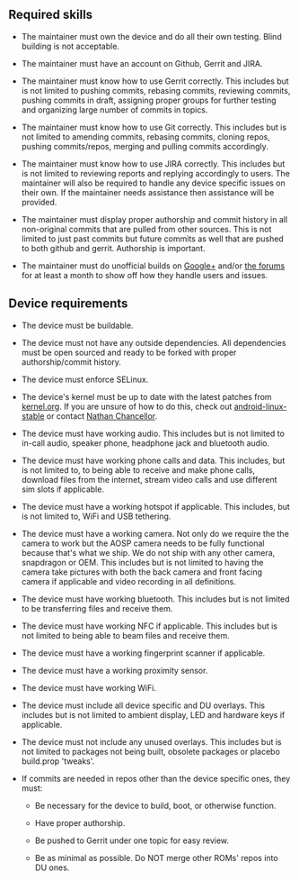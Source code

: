 ## Required skills ##

- The maintainer must own the device and do all their own testing. Blind building is not acceptable.

- The maintainer must have an account on Github, Gerrit and JIRA.

- The maintainer must know how to use Gerrit correctly. This includes but is not limited to pushing commits, rebasing commits, reviewing commits, pushing commits in draft, assigning proper groups for further testing and organizing large number of commits in topics.

- The maintainer must know how to use Git correctly. This includes but is not limited to amending commits, rebasing commits, cloning repos, pushing commits/repos, merging and pulling commits accordingly. 

- The maintainer must know how to use JIRA correctly. This includes but is not limited to reviewing reports and replying accordingly to users. The maintainer will also be required to handle any device specific issues on their own. If the maintainer needs assistance then assistance will be provided.

- The maintainer must display proper authorship and commit history in all non-original commits that are pulled from other sources. This is not limited to just past commits but future commits as well that are pushed to both github and gerrit. Authorship is important.

- The maintainer must do unofficial builds on [Google+](https://plus.google.com/communities/109738128866939227235) and/or [the forums](https://dirtyunicorns.com/forum/unofficial-builds/) for at least a month to show off how they handle users and issues.



## Device requirements ##

- The device must be buildable.

- The device must not have any outside dependencies. All dependencies must be open sourced and ready to be forked with proper authorship/commit history.

- The device must enforce SELinux.

- The device's kernel must be up to date with the latest patches from [kernel.org](https://git.kernel.org/pub/scm/linux/kernel/git/stable/linux.git/). If you are unsure of how to do this, check out [android-linux-stable](https://github.com/android-linux-stable) or contact [Nathan Chancellor](https://nathanchance.me).

- The device must have working audio. This includes but is not limited to in-call audio, speaker phone, headphone jack and bluetooth audio.

- The device must have working phone calls and data. This includes, but is not limited to, to being able to receive and make phone calls, download files from the internet, stream video calls and use different sim slots if applicable.

- The device must have a working hotspot if applicable. This includes, but is not limited to, WiFi and USB tethering.

- The device must have a working camera. Not only do we require the the camera to work but the AOSP camera needs to be fully functional because that's what we ship. We do not ship with any other camera, snapdragon or OEM. This includes but is not limited to having the camera take pictures with both the back camera and front facing camera if applicable and video recording in all definitions.

- The device must have working bluetooth. This includes but is not limited to be transferring files and receive them.

- The device must have working NFC if applicable. This includes but is not limited to being able to beam files and receive them.

- The device must have a working fingerprint scanner if applicable.

- The device must have a working proximity sensor.

- The device must have working WiFi.

- The device must include all device specific and DU overlays. This includes but is not limited to ambient display, LED and hardware keys if applicable.

- The device must not include any unused overlays. This includes but is not limited to packages not being built, obsolete packages or placebo build.prop 'tweaks'.

- If commits are needed in repos other than the device specific ones, they must:

  - Be necessary for the device to build, boot, or otherwise function.

  - Have proper authorship.

  - Be pushed to Gerrit under one topic for easy review.

  - Be as minimal as possible. Do NOT merge other ROMs' repos into DU ones.
